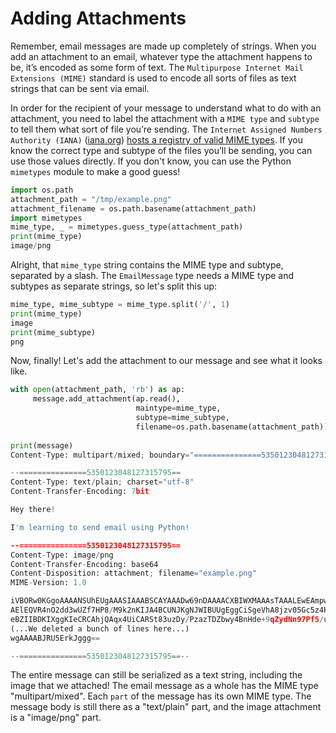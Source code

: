 # Adding Attachments

Remember, email messages are made up completely of strings. When you add an attachment to an email, whatever type the attachment happens to be, it’s encoded as some form of text. The `Multipurpose Internet Mail Extensions (MIME)` standard is used to encode all sorts of files as text strings that can be sent via email. 

In order for the recipient of your message to understand what to do with an attachment, you  need to label the attachment with a `MIME type` and `subtype` to tell them what sort of file you’re sending. The `Internet Assigned Numbers Authority (IANA)` ([iana.org](https://www.iana.org/)) 
[hosts a registry of valid MIME types](https://www.iana.org/assignments/media-types/media-types.xhtml). If you know the correct type and subtype of the files you’ll be sending, you can use those values directly. If you don't know, you can use the Python `mimetypes` module to make a good guess!

```py
import os.path
attachment_path = "/tmp/example.png"
attachment_filename = os.path.basename(attachment_path)
import mimetypes
mime_type, _ = mimetypes.guess_type(attachment_path)
print(mime_type)
image/png
```

Alright, that `mime_type` string contains the MIME type and subtype, separated by a slash. The `EmailMessage` type needs a MIME type and subtypes as separate strings, so let's split this up:

```py
mime_type, mime_subtype = mime_type.split('/', 1)
print(mime_type)
image
print(mime_subtype)
png
```

Now, finally! Let's add the attachment to our message and see what it looks like.

```py
with open(attachment_path, 'rb') as ap:
     message.add_attachment(ap.read(),
                            maintype=mime_type,
                            subtype=mime_subtype,
                            filename=os.path.basename(attachment_path))
 
print(message)
Content-Type: multipart/mixed; boundary="===============5350123048127315795=="

--===============5350123048127315795==
Content-Type: text/plain; charset="utf-8"
Content-Transfer-Encoding: 7bit

Hey there!

I'm learning to send email using Python!

--===============5350123048127315795==
Content-Type: image/png
Content-Transfer-Encoding: base64
Content-Disposition: attachment; filename="example.png"
MIME-Version: 1.0

iVBORw0KGgoAAAANSUhEUgAAASIAAABSCAYAAADw69nDAAAACXBIWXMAAAsTAAALEwEAmpwYAAAg
AElEQVR4nO2dd3wUZf7HP8/M9k2nKIJA4BCUNJKgNJWIBUUgEggCiSgeVhA8jzv05Gc5z4KHiqin
eBZIIBDKIXggKIeCRCAhjQAqx4UiCARSt83uzDy/PzazTDZbwy4BnHde+9qZydNn97Pf5/uUIZRS
(...We deleted a bunch of lines here...)
wgAAAABJRU5ErkJggg==

--===============5350123048127315795==--
```

The entire message can still be serialized as a text string, including the image that we attached! The email message as a whole has the MIME type "multipart/mixed". Each `part` of the message has its own MIME type. The message body is still there as a "text/plain" part, and the image attachment is a "image/png" part.

